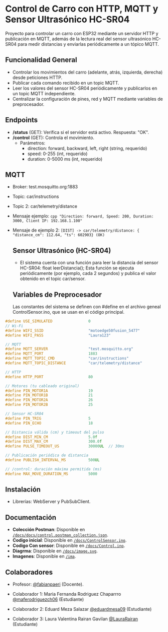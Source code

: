 # Control de Carro con HTTP, MQTT y Sensor Ultrasónico HC-SR04

Proyecto para controlar un carro con ESP32 mediante un servidor HTTP y publicación en MQTT, además de la lectura real del sensor ultrasónico HC-SR04 para medir distancias y enviarlas periódicamente a un tópico MQTT.

## Funcionalidad General
- Controlar los movimientos del carro (adelante, atrás, izquierda, derecha) desde peticiones HTTP.
- Publicar cada comando recibido en un topic MQTT.
- Leer los valores del sensor HC-SR04 periódicamente y publicarlos en un topic MQTT independiente.
- Centralizar la configuración de pines, red y MQTT mediante variables de preprocesador.

## Endpoints
- **/status** (GET): Verifica si el servidor está activo. Respuesta: "OK".
- **/control** (GET): Controla el movimiento.
  - Parámetros:
    - direction: forward, backward, left, right (string, requerido)
    - speed: 0-255 (int, requerido)
    - duration: 0-5000 ms (int, requerido)

## MQTT
- Broker: test.mosquitto.org:1883
- Topic: car/instructions
- Topic 2: car/telemetry/distance
- Mensaje ejemplo: ```cpp "Direction: forward, Speed: 200, Duration: 3000, Client IP: 192.168.1.100" ```
- Mensaje de ejemplo 2: ```[DIST] -> car/telemetry/distance: { "distance_cm": 112.64, "ts": 602903} (OK)```

  ## Sensor Ultrasónico (HC-SR04)
  - El sistema cuenta con una función para leer la distancia del sensor HC-SR04:
    float leerDistancia();
    Esta función se ejecuta periódicamente (por ejemplo, cada 2 segundos) y publica el valor obtenido en el topic car/sensor.

  ## Variables de Preprocesador
  Las constantes del sistema se definen con #define en el archivo geneal ControlSensor.ino, que se usan en el código principal.
 ```cpp
#define USE_SIMULATED                0  
// Wi-Fi
#define WIFI_SSID                    "motoedge50fusion_5477"
#define WIFI_PASS                    "Laura123"
 
// MQTT
#define MQTT_SERVER                  "test.mosquitto.org"
#define MQTT_PORT                    1883
#define MQTT_TOPIC_CMD               "car/instructions"
#define MQTT_TOPIC_DISTANCE          "car/telemetry/distance"
 
// HTTP
#define HTTP_PORT                    80
 
// Motores (tu cableado original)
#define PIN_MOTOR1A                  19
#define PIN_MOTOR1B                  21
#define PIN_MOTOR2A                  26
#define PIN_MOTOR2B                  25
 
// Sensor HC-SR04
#define PIN_TRIG                     5
#define PIN_ECHO                     18
 
// Distancia válida (cm) y timeout del pulso
#define DIST_MIN_CM                  5.0f
#define DIST_MAX_CM                  300.0f
#define PULSE_TIMEOUT_US             30000UL  // 30ms
 
// Publicación periódica de distancia
#define PUBLISH_INTERVAL_MS          500UL
 
// /control: duración máxima permitida (ms)
#define MAX_MOVE_DURATION_MS         5000
```
## Instalación
- Librerías: WebServer y PubSubClient.

## Documentación
- **Colección Postman**: Disponible en [`/docs/docs/control.postman_collection.json`](./docs/control.postman_collection.json).
- **Codigo inicial**: Disponible en [`/docs/ControlSensor.ino`](./docs/ControlSensor.ino).
- **Codigo Con sensor**: Disponible en [`/docs/Control.ino`](./docs/Control.ino).
- **Diagrma**: Disponible en [`/docs/image.svg`](./docs/image.svg).
- **Imagenes**: Disponible en [`/ima`](./ima).
## Colaboradores

- Profesor: [@fabianpaeri](https://github.com/fabianpaeri) (Docente).

- Colaborador 1: Maria Fernanda Rodriguez Chaparrro [@maferodriguezch06](https://github.com/maferodriguezch06) (Estudiante)

- Colaborador 2: Eduard Meza Salazar [@eduardmesa09](https://github.com/eduardmesa09) (Estudiante)

- Colaborador 3: Laura Valentina Rairan Gavilan [@LauraRairan](https://github.com/LauraRairan) (Estudiante)
 

